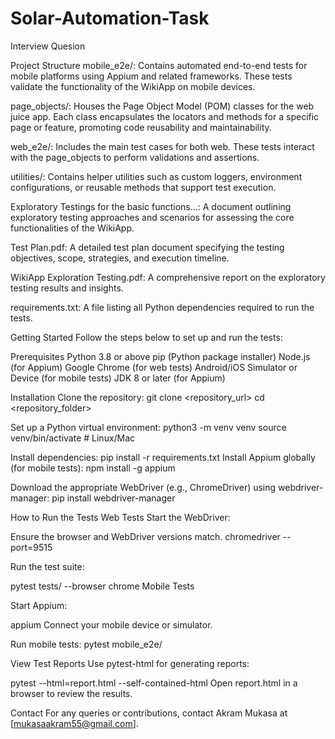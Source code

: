 # Solar-Automation-Task
Interview Quesion


Project Structure
mobile_e2e/:
Contains automated end-to-end tests for mobile platforms using Appium and related frameworks. These tests validate the functionality of the WikiApp on mobile devices.

page_objects/:
Houses the Page Object Model (POM) classes for the web juice app. Each class encapsulates the locators and methods for a specific page or feature, promoting code reusability and maintainability.

web_e2e/:
Includes the main test cases for both web. These tests interact with the page_objects to perform validations and assertions.

utilities/:
Contains helper utilities such as custom loggers, environment configurations, or reusable methods that support test execution.

Exploratory Testings for the basic functions...:
A document outlining exploratory testing approaches and scenarios for assessing the core functionalities of the WikiApp.

Test Plan.pdf:
A detailed test plan document specifying the testing objectives, scope, strategies, and execution timeline.

WikiApp Exploration Testing.pdf:
A comprehensive report on the exploratory testing results and insights.

requirements.txt:
A file listing all Python dependencies required to run the tests.

Getting Started
Follow the steps below to set up and run the tests:

Prerequisites
Python 3.8 or above
pip (Python package installer)
Node.js (for Appium)
Google Chrome (for web tests)
Android/iOS Simulator or Device (for mobile tests)
JDK 8 or later (for Appium)

Installation
Clone the repository:
git clone <repository_url>
cd <repository_folder>

Set up a Python virtual environment:
python3 -m venv venv
source venv/bin/activate  # Linux/Mac

Install dependencies:
pip install -r requirements.txt
Install Appium globally (for mobile tests):
npm install -g appium

Download the appropriate WebDriver (e.g., ChromeDriver) using webdriver-manager:
pip install webdriver-manager

How to Run the Tests
Web Tests
Start the WebDriver:

Ensure the browser and WebDriver versions match.
chromedriver --port=9515

Run the test suite:

pytest tests/ --browser chrome
Mobile Tests

Start Appium:

appium
Connect your mobile device or simulator.

Run mobile tests:
pytest mobile_e2e/

View Test Reports
Use pytest-html for generating reports:

pytest --html=report.html --self-contained-html
Open report.html in a browser to review the results.

Contact
For any queries or contributions, contact Akram Mukasa at [mukasaakram55@gmail.com].
